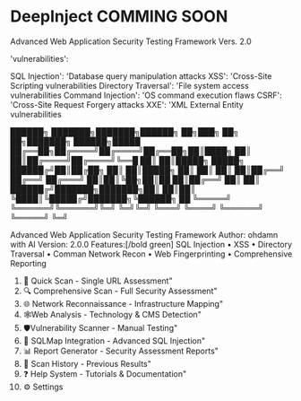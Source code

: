 # DeepInject COMMING SOON
Advanced Web Application Security Testing Framework Vers. 2.0


'vulnerabilities': 

SQL Injection': 'Database query manipulation attacks
XSS': 'Cross-Site Scripting vulnerabilities
Directory Traversal': 'File system access vulnerabilities
Command Injection': 'OS command execution flaws
CSRF': 'Cross-Site Request Forgery attacks
XXE': 'XML External Entity vulnerabilities




██████╗ ███████╗███████╗██████╗ ██╗███╗ ██╗ ██╗███████╗ ██████╗█████
██╔══██╗██╔════╝██╔════╝██╔══██╗██║████╗ ██║ ██║██╔════╝██╔════╝╚══█
██║ ██║█████╗ █████╗ ██████╔╝██║██╔██╗ ██║ ██║█████╗ ██║ ██║
██║ ██║██╔══╝ ██╔══╝ ██╔═══╝ ██║██║╚██╗██║██ ██║██╔══╝ ██║ ██║
██████╔╝███████╗███████╗██║ ██║██║ ╚████║╚█████╔╝███████╗╚██████╗ ██
╚═════╝ ╚══════╝╚══════╝╚═╝ ╚═╝╚═╝ ╚═══╝ ╚════╝ ╚══════╝ ╚═════╝ ╚═╝




Advanced Web Application Security Testing Framework
Author: ohdamn with AI
Version: 2.0.0
Features:[/bold green] SQL Injection • XSS • Directory Traversal • Comman
Network Recon • Web Fingerprinting • Comprehensive Reporting



1. 🚀 Quick Scan - Single URL Assessment"
2. 🔍 Comprehensive Scan - Full Security Assessment"
3. 🌐 Network Reconnaissance - Infrastructure Mapping"
4. 🕸️Web Analysis - Technology & CMS Detection"
5. 🛡️Vulnerability Scanner - Manual Testing"
6. 💉 SQLMap Integration - Advanced SQL Injection"
7. 📊 Report Generator - Security Assessment Reports"
8. 📝 Scan History - Previous Results"
9. ❓ Help System - Tutorials & Documentation"
10. ⚙️ Settings 
